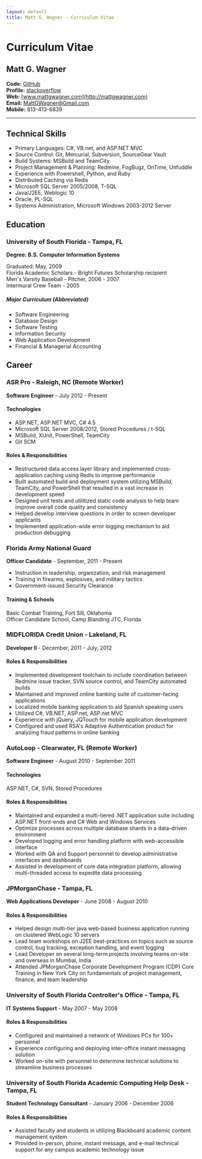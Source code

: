 ```yaml
---
layout: default
title: Matt G. Wagner - Curriculum Vitae
---
```


# Curriculum Vitae

## Matt G. Wagner

**Code:** [GitHub](http://github.com/mattgwagner)  
**Profile:** [stackoverflow](http://careers.stackoverflow.com/mattgwagner)  
**Web:** [www.mattgwagner.com](http://mattgwagner.com)  
**Email:** [MattGWagner@Gmail.com](mailto:MattGWagner@Gmail.com)  
**Mobile:** 813-413-6839

----------

## Technical Skills

* Primary Languages: C#, VB.net, and ASP.NET MVC
* Source Control: Git, Mercurial, Subversion, SourceGear Vault  
* Build Systems: MSBuild and TeamCity  
* Project Management & Planning: Redmine, FogBugz, OnTime, Unfuddle  
* Experience with Powershell, Python, and Ruby  
* Distributed Caching via Redis  
* Microsoft SQL Server 2005/2008, T-SQL 
* Java/J2EE, Weblogic 10  
* Oracle, PL-SQL
* Systems Administration, Microsoft Windows 2003-2012 Server

## Education

### University of South Florida - Tampa, FL
**Degree: B.S. Computer Information Systems**  

Graduated: May, 2009  
Florida Academic Scholars - Bright Futures Scholarship recipient  
Men's Varsity Baseball - Pitcher, 2006 - 2007  
Intermural Crew Team - 2005  

##### Major Curriculum (Abbreviated)
* Software Engineering
* Database Design
* Software Testing
* Information Security
* Web Application Development
* Financial & Managerial Accounting

## Career

### ASR Pro - Raleigh, NC (Remote Worker)
**Software Engineer** - July 2012 - Present

#### Technologies

* ASP.NET, ASP.NET MVC, C# 4.5
* Microsoft SQL Server 2008/2012, Stored Procedures / t-SQL
* MSBuild, XUnit, PowerShell, TeamCity
* Git SCM

#### Roles & Responsibilities

* Restructured data access layer library and implemented cross-application caching using Redis to improve performance
* Built automated build and deployment system utilizing MSBuild, TeamCity, and PowerShell that resulted in a vast increase in development speed
* Designed unit tests and utilitized static code analysis to help team improve overall code quality and consistency
* Helped develop interview questions in order to screen developer applicants
* Implemented application-wide error logging mechanism to aid production debugging

### Florida Army National Guard 
**Officer Candidate** - September, 2011 - Present  

* Instruction in leadership, organization, and risk management  
* Training in firearms, explosives, and military tactics  
* Government-issued Security Clearance

#### Training & Schools 
Basic Combat Training, Fort Sill, Oklahoma  
Officer Candidate School, Camp Blanding JTC, Florida  

### MIDFLORIDA Credit Union - Lakeland, FL  
**Developer II** - December, 2011 - July, 2012  

#### Roles & Responsibilities

* Implemented development toolchain to include coordination between Redmine issue tracker, SVN source control, and TeamCity automated builds  
* Maintained and improved online banking suite of customer-facing applications
* Localized mobile banking application to aid Spanish speaking users
* Utilized C#, VB.NET, ASP.net, ASP.net MVC
* Experience with jQuery, JQTouch for mobile application development
* Configured and used RSA's Adaptive Authentication product for analyzing fraud patterns in online banking

### AutoLoop - Clearwater, FL (Remote Worker)

**Software Engineer** - August 2010 - September 2011

#### Technologies

ASP.NET, C#, SVN, Stored Procedures

#### Roles & Responsibilities

* Maintained and expanded a multi-tiered .NET application suite including ASP.NET front-ends and C# Web and Windows Services
* Optimize processes across multiple database shards in a data-driven environment
* Developed logging and error handling platform with web-accessible interface
* Worked with QA and Support personnel to develop administrative interfaces and dashboards
* Assisted in development of core data integration platform, allowing multi-threaded access to expedite data processing

### JPMorganChase - Tampa, FL
**Web Applications Developer** - June 2008 - August 2010  

#### Roles & Responsibilities

* Helped design multi-tier java web-based business application running on clustered WebLogic 10 servers
* Lead team workshops on J2EE best-practices on topics such as source control, bug tracking, exception handling, and event logging
* Lead Developer on several long-term projects involving teams on-site and overseas in Mumbai, India
* Attended JPMorganChase Corporate Development Program (CDP) Core Training in New York City on fundamentals of project management, finance, and team leadership

### University of South Florida Controller's Office - Tampa, FL
**IT Systems Support** - May 2007 - May 2008   

#### Roles & Responsibilities

* Configured and maintained a network of Windows PCs for 100+ personnel
* Experience configuring and deploying inter-office instant messaging solution
* Worked on-site with personnel to determine technical solutions to streamline business processes

### University of South Florida Academic Computing Help Desk - Tampa, FL
**Student Technology Consultant** - January 2006 - December 2006  

#### Roles & Responsibilities

* Assisted faculty and students in utilizing Blackboard academic content management system
* Provided in-person, phone, instant message, and e-mail technical support for any campus academic technology issue
